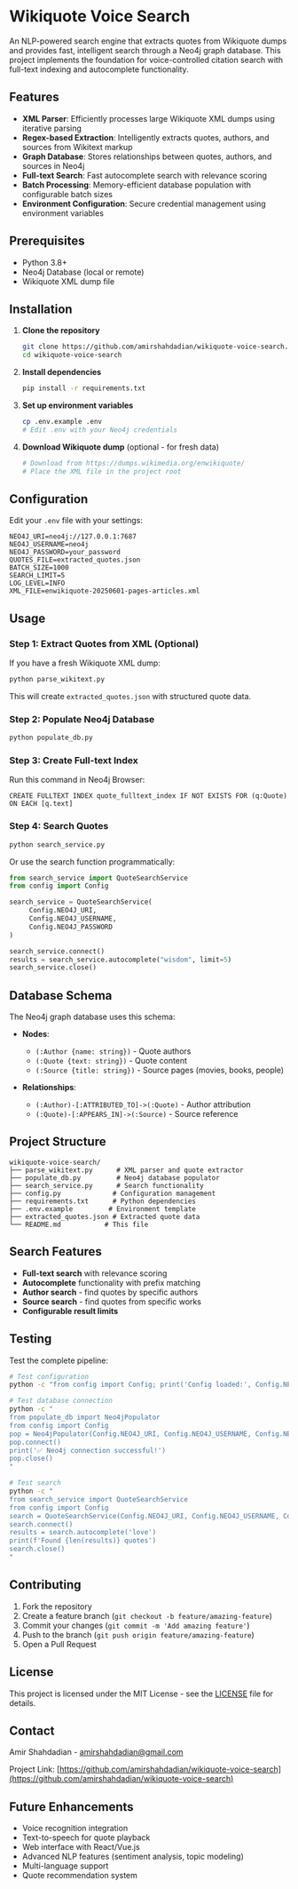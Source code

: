 # Wikiquote Voice Search

An NLP-powered search engine that extracts quotes from Wikiquote dumps and provides fast, intelligent search through a Neo4j graph database. This project implements the foundation for voice-controlled citation search with full-text indexing and autocomplete functionality.

## Features

- **XML Parser**: Efficiently processes large Wikiquote XML dumps using iterative parsing
- **Regex-based Extraction**: Intelligently extracts quotes, authors, and sources from Wikitext markup
- **Graph Database**: Stores relationships between quotes, authors, and sources in Neo4j
- **Full-text Search**: Fast autocomplete search with relevance scoring
- **Batch Processing**: Memory-efficient database population with configurable batch sizes
- **Environment Configuration**: Secure credential management using environment variables

## Prerequisites

- Python 3.8+
- Neo4j Database (local or remote)
- Wikiquote XML dump file

## Installation

1. **Clone the repository**
    ```bash
    git clone https://github.com/amirshahdadian/wikiquote-voice-search.git
    cd wikiquote-voice-search
    ```

2. **Install dependencies**
    ```bash
    pip install -r requirements.txt
    ```

3. **Set up environment variables**
    ```bash
    cp .env.example .env
    # Edit .env with your Neo4j credentials
    ```

4. **Download Wikiquote dump** (optional - for fresh data)
    ```bash
    # Download from https://dumps.wikimedia.org/enwikiquote/
    # Place the XML file in the project root
    ```

## Configuration

Edit your `.env` file with your settings:

```env
NEO4J_URI=neo4j://127.0.0.1:7687
NEO4J_USERNAME=neo4j
NEO4J_PASSWORD=your_password
QUOTES_FILE=extracted_quotes.json
BATCH_SIZE=1000
SEARCH_LIMIT=5
LOG_LEVEL=INFO
XML_FILE=enwikiquote-20250601-pages-articles.xml
```

## Usage

### Step 1: Extract Quotes from XML (Optional)

If you have a fresh Wikiquote XML dump:

```bash
python parse_wikitext.py
```

This will create `extracted_quotes.json` with structured quote data.

### Step 2: Populate Neo4j Database

```bash
python populate_db.py
```

### Step 3: Create Full-text Index

Run this command in Neo4j Browser:

```cypher
CREATE FULLTEXT INDEX quote_fulltext_index IF NOT EXISTS FOR (q:Quote) ON EACH [q.text]
```

### Step 4: Search Quotes

```bash
python search_service.py
```

Or use the search function programmatically:

```python
from search_service import QuoteSearchService
from config import Config

search_service = QuoteSearchService(
     Config.NEO4J_URI, 
     Config.NEO4J_USERNAME, 
     Config.NEO4J_PASSWORD
)

search_service.connect()
results = search_service.autocomplete("wisdom", limit=5)
search_service.close()
```

## Database Schema

The Neo4j graph database uses this schema:

- **Nodes**:
  - `(:Author {name: string})` - Quote authors
  - `(:Quote {text: string})` - Quote content
  - `(:Source {title: string})` - Source pages (movies, books, people)

- **Relationships**:
  - `(:Author)-[:ATTRIBUTED_TO]->(:Quote)` - Author attribution
  - `(:Quote)-[:APPEARS_IN]->(:Source)` - Source reference

## Project Structure

```
wikiquote-voice-search/
├── parse_wikitext.py      # XML parser and quote extractor
├── populate_db.py         # Neo4j database populator
├── search_service.py      # Search functionality
├── config.py             # Configuration management
├── requirements.txt      # Python dependencies
├── .env.example         # Environment template
├── extracted_quotes.json # Extracted quote data
└── README.md           # This file
```

## Search Features

- **Full-text search** with relevance scoring
- **Autocomplete** functionality with prefix matching
- **Author search** - find quotes by specific authors
- **Source search** - find quotes from specific works
- **Configurable result limits**

## Testing

Test the complete pipeline:

```bash
# Test configuration
python -c "from config import Config; print('Config loaded:', Config.NEO4J_URI)"

# Test database connection
python -c "
from populate_db import Neo4jPopulator
from config import Config
pop = Neo4jPopulator(Config.NEO4J_URI, Config.NEO4J_USERNAME, Config.NEO4J_PASSWORD)
pop.connect()
print('✅ Neo4j connection successful!')
pop.close()
"

# Test search
python -c "
from search_service import QuoteSearchService
from config import Config
search = QuoteSearchService(Config.NEO4J_URI, Config.NEO4J_USERNAME, Config.NEO4J_PASSWORD)
search.connect()
results = search.autocomplete('love')
print(f'Found {len(results)} quotes')
search.close()
"
```

## Contributing

1. Fork the repository
2. Create a feature branch (`git checkout -b feature/amazing-feature`)
3. Commit your changes (`git commit -m 'Add amazing feature'`)
4. Push to the branch (`git push origin feature/amazing-feature`)
5. Open a Pull Request

## License

This project is licensed under the MIT License - see the [LICENSE](LICENSE) file for details.

## Contact

Amir Shahdadian - amirshahdadian@gmail.com

Project Link: [https://github.com/amirshahdadian/wikiquote-voice-search](https://github.com/amirshahdadian/wikiquote-voice-search)

## Future Enhancements

- Voice recognition integration
- Text-to-speech for quote playback
- Web interface with React/Vue.js
- Advanced NLP features (sentiment analysis, topic modeling)
- Multi-language support
- Quote recommendation system

